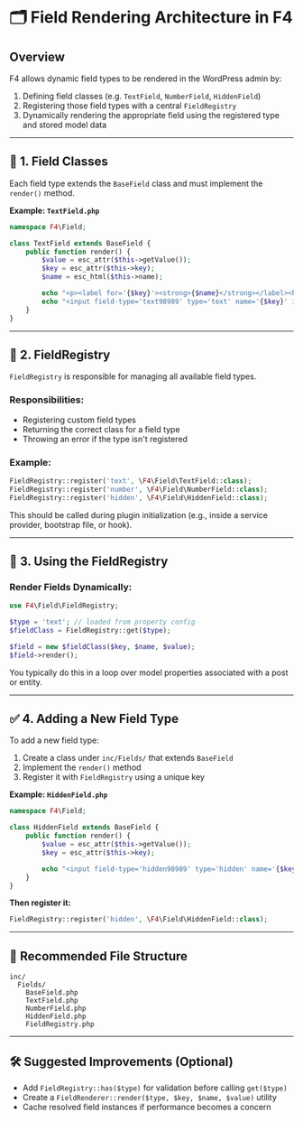 
# 🗂️ Field Rendering Architecture in F4

## Overview

F4 allows dynamic field types to be rendered in the WordPress admin by:
1. Defining field classes (e.g. `TextField`, `NumberField`, `HiddenField`)
2. Registering those field types with a central `FieldRegistry`
3. Dynamically rendering the appropriate field using the registered type and stored model data

---

## 🔧 1. Field Classes

Each field type extends the `BaseField` class and must implement the `render()` method.

**Example: `TextField.php`**
```php
namespace F4\Field;

class TextField extends BaseField {
    public function render() {
        $value = esc_attr($this->getValue());
        $key = esc_attr($this->key);
        $name = esc_html($this->name);

        echo "<p><label for='{$key}'><strong>{$name}</strong></label><br/>";
        echo "<input field-type='text98989' type='text' name='{$key}' id='{$key}' value='{$value}' class='widefat' /></p>";
    }
}
```

---

## 🧩 2. FieldRegistry

`FieldRegistry` is responsible for managing all available field types.

### Responsibilities:
- Registering custom field types
- Returning the correct class for a field type
- Throwing an error if the type isn't registered

### Example:
```php
FieldRegistry::register('text', \F4\Field\TextField::class);
FieldRegistry::register('number', \F4\Field\NumberField::class);
FieldRegistry::register('hidden', \F4\Field\HiddenField::class);
```

This should be called during plugin initialization (e.g., inside a service provider, bootstrap file, or hook).

---

## 🧠 3. Using the FieldRegistry

### Render Fields Dynamically:

```php
use F4\Field\FieldRegistry;

$type = 'text'; // loaded from property config
$fieldClass = FieldRegistry::get($type);

$field = new $fieldClass($key, $name, $value);
$field->render();
```

You typically do this in a loop over model properties associated with a post or entity.

---

## ✅ 4. Adding a New Field Type

To add a new field type:
1. Create a class under `inc/Fields/` that extends `BaseField`
2. Implement the `render()` method
3. Register it with `FieldRegistry` using a unique key

**Example: `HiddenField.php`**
```php
namespace F4\Field;

class HiddenField extends BaseField {
    public function render() {
        $value = esc_attr($this->getValue());
        $key = esc_attr($this->key);

        echo "<input field-type='hidden98989' type='hidden' name='{$key}' id='{$key}' value='{$value}' />";
    }
}
```

**Then register it:**
```php
FieldRegistry::register('hidden', \F4\Field\HiddenField::class);
```

---

## 🧱 Recommended File Structure

```
inc/
  Fields/
    BaseField.php
    TextField.php
    NumberField.php
    HiddenField.php
    FieldRegistry.php
```

---

## 🛠 Suggested Improvements (Optional)

- Add `FieldRegistry::has($type)` for validation before calling `get($type)`
- Create a `FieldRenderer::render($type, $key, $name, $value)` utility
- Cache resolved field instances if performance becomes a concern
